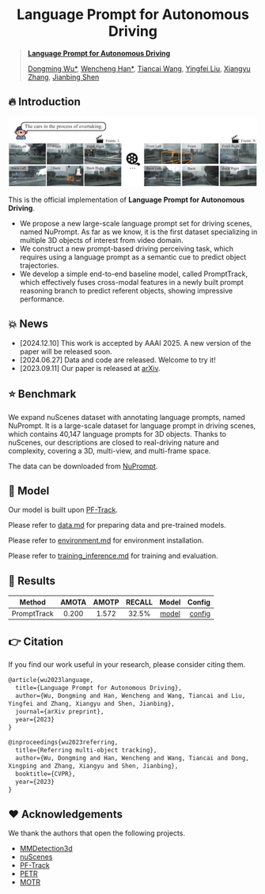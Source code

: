 <div align="center">
<h1>
<b>
Language Prompt for Autonomous Driving
</b>
</h1>
</div>

> **[Language Prompt for Autonomous Driving](https://arxiv.org/abs/2309.04379)**
>
> [Dongming Wu*](https://wudongming97.github.io/), [Wencheng Han*](https://wencheng256.github.io/), [Tiancai Wang](https://scholar.google.com/citations?user=YI0sRroAAAAJ&hl=zh-CN), [Yingfei Liu](https://scholar.google.com/citations?user=pF9KA1sAAAAJ&hl=zh-CN&oi=ao), [Xiangyu Zhang](https://scholar.google.com/citations?user=yuB-cfoAAAAJ&hl=zh-CN), [Jianbing Shen](https://shenjianbing.github.io/)


## :fire: Introduction

<p align="center"><img src="./figs/example.jpg" width="800"/></p>

This is the official implementation of **Language Prompt for Autonomous Driving**.
* We propose a new large-scale language prompt set for driving scenes, named NuPrompt.  As far as we know, it is the first dataset specializing in multiple 3D objects of interest from video domain. 
* We construct a new prompt-based driving perceiving task, which requires using a language prompt as a semantic cue to predict object trajectories.
* We develop a simple end-to-end baseline model, called PromptTrack, which effectively fuses cross-modal features in a newly built prompt reasoning branch to predict referent objects, showing impressive performance.

## :boom: News
- [2024.12.10] This work is accepted by AAAI 2025. A new version of the paper will be released soon.
- [2024.06.27] Data and code are released. Welcome to try it!
- [2023.09.11] Our paper is released at [arXiv](https://arxiv.org/abs/2309.04379).

## :star: Benchmark

We expand nuScenes dataset with annotating language prompts, named NuPrompt.
It is a large-scale dataset for language prompt in driving scenes, which contains 40,147 language prompts for 3D objects.
Thanks to nuScenes, our descriptions are closed to real-driving nature and complexity, covering a 3D, multi-view, and multi-frame space.

The data can be downloaded from [NuPrompt](https://github.com/wudongming97/Prompt4Driving/releases/download/v1.0/nuprompt_v1.0.zip).
## :hammer: Model

Our model is built upon [PF-Track](https://github.com/TRI-ML/PF-Track). 

Please refer to [data.md](./docs/data.md) for preparing data and pre-trained models.

Please refer to [environment.md](./docs/environment.md) for environment installation.

Please refer to [training_inference.md](./docs/training_inference.md) for training and evaluation.

## :rocket: Results

|   Method    | AMOTA | AMOTP | RECALL |                                              Model                                               |                                                     Config |
|:-----------:|:-----:|:-----:|:------:|:------------------------------------------------------------------------------------------------:|-----------------------------------------------------------:|
| PromptTrack | 0.200 | 1.572 | 32.5%  | [model](https://github.com/wudongming97/Prompt4Driving/releases/download/v1.0/f3_prompttrack_e12.pth) | [config](./projects/configs/prompttrack/f3_prompttrack.py) |



## :point_right: Citation
If you find our work useful in your research, please consider citing them.

```
@article{wu2023language,
  title={Language Prompt for Autonomous Driving},
  author={Wu, Dongming and Han, Wencheng and Wang, Tiancai and Liu, Yingfei and Zhang, Xiangyu and Shen, Jianbing},
  journal={arXiv preprint},
  year={2023}
}
```
```
@inproceedings{wu2023referring,
  title={Referring multi-object tracking},
  author={Wu, Dongming and Han, Wencheng and Wang, Tiancai and Dong, Xingping and Zhang, Xiangyu and Shen, Jianbing},
  booktitle={CVPR},
  year={2023}
}
```


## :heart: Acknowledgements
We thank the authors that open the following projects. 
- [MMDetection3d](https://github.com/open-mmlab/mmdetection3d)
- [nuScenes](https://github.com/nutonomy/nuscenes-devkit)
- [PF-Track](https://github.com/TRI-ML/PF-Track)
- [PETR](https://github.com/megvii-research/PETR)
- [MOTR](https://github.com/megvii-research/MOTR)







